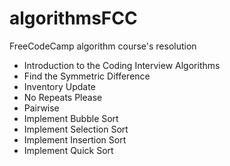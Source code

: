 # algorithmsFCC
FreeCodeCamp algorithm course's resolution

* Introduction to the Coding Interview Algorithms
* Find the Symmetric Difference
* Inventory Update
* No Repeats Please
* Pairwise
* Implement Bubble Sort
* Implement Selection Sort
* Implement Insertion Sort
* Implement Quick Sort


